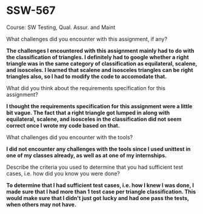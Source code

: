 # SSW-567
Course: SW Testing, Qual. Assur. and Maint

What challenges did you encounter with this assignment, if any? 

<b> The challenges I encountered with this assignment mainly had to do with the classification of triangles. I definitely had to google whether a right triangle was in the same category of classification as equilateral, scalene, and isosceles. I learned that scalene and isosceles triangles can be right triangles also, so I had to modify the code to accomodate that. </b>

What did you think about the requirements specification for this assignment?

<b> I thought the requirements specification for this assignment were a little bit vague. The fact that a right triangle got lumped in along with equilateral, scalene, and isosceles in the classification did not seem correct once I wrote my code based on that. </b>

What challenges did you encounter with the tools?

<b> I did not encounter any challenges with the tools since I used unittest in one of my classes already, as well as at one of my internships. </b>

Describe the criteria you used to determine that you had sufficient test cases, i.e. how did you know you were done?

<b> To determine that I had sufficient test cases, i.e. how I knew I was done, I made sure that I had more than 1 test case per triangle classification. This would make sure that I didn't just got lucky and had one pass the tests, when others may not have. </b>
